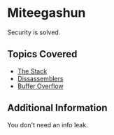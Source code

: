 # Miteegashun
Security is solved.
## Topics Covered

- [The Stack](/binary-exploitation/what-is-the-stack/)
- [Dissassemblers](/reverse-engineering/what-are-disassemblers/)
- [Buffer Overflow](/binary-exploitation/buffer-overflow/)

## Additional Information

You don't need an info leak.
